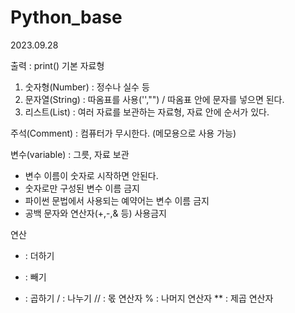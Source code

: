 # Python_base

2023.09.28

출력 : print()
기본 자료형
1. 숫자형(Number) : 정수나 실수 등
2. 문자열(String) : 따옴표를 사용('',"") / 따옴표 안에 문자를 넣으면 된다.
3. 리스트(List) : 여러 자료를 보관하는 자료형, 자료 안에 순서가 있다.

주석(Comment) : 컴퓨터가 무시한다. (메모용으로 사용 가능)

변수(variable) : 그릇, 자료 보관
- 변수 이름이 숫자로 시작하면 안된다.
- 숫자로만 구성된 변수 이름 금지
- 파이썬 문법에서 사용되는 예약어는 변수 이름 금지
- 공백 문자와 연산자(+,-,& 등) 사용금지

연산
+ : 더하기
- : 빼기
* : 곱하기
/ : 나누기
// : 몫 연산자
% : 나머지 연산자
** : 제곱 연산자

